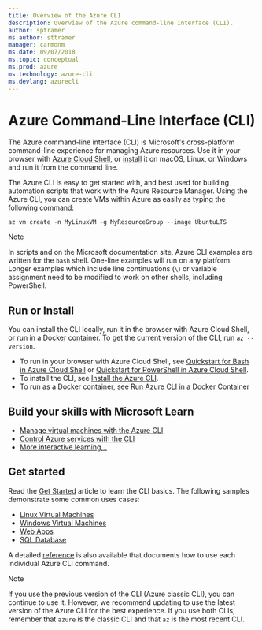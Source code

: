 ```yaml
---
title: Overview of the Azure CLI 
description: Overview of the Azure command-line interface (CLI).
author: sptramer
ms.author: sttramer
manager: carmonm
ms.date: 09/07/2018
ms.topic: conceptual
ms.prod: azure
ms.technology: azure-cli
ms.devlang: azurecli
---
```


# Azure Command-Line Interface (CLI)

The Azure command-line interface (CLI) is Microsoft's cross-platform command-line experience for managing Azure resources.
Use it in your browser with [Azure Cloud Shell](/azure/cloud-shell/overview), or [install](install-azure-cli.md) it on macOS,
Linux, or Windows and run it from the command line.

The Azure CLI is easy to get started with, and best used for building automation scripts that work with the Azure Resource Manager.
Using the Azure CLI, you can create VMs within Azure as easily as typing the following command:

```azurecli-interactive
az vm create -n MyLinuxVM -g MyResourceGroup --image UbuntuLTS
```

> [!NOTE]
>
> In scripts and on the Microsoft documentation site, Azure CLI examples are written for the `bash` shell. One-line examples will
> run on any platform. Longer examples which include line continuations (`\`) or variable assignment need to be modified to work
> on other shells, including PowerShell.

## Run or Install

You can install the CLI locally, run it in the browser with Azure Cloud Shell, or run in a Docker container. To get the current version of the CLI, run `az --version`.

* To run in your browser with Azure Cloud Shell, see [Quickstart for Bash in Azure Cloud Shell](/azure/cloud-shell/quickstart) or [Quickstart for PowerShell in Azure Cloud Shell](/azure/cloud-shell/quickstart-powershell).
* To install the CLI, see [Install the Azure CLI](install-azure-cli.md).
* To run as a Docker container, see [Run Azure CLI in a Docker Container](run-azure-cli-docker.md)

## Build your skills with Microsoft Learn

- [Manage virtual machines with the Azure CLI](/learn/modules/manage-virtual-machines-with-azure-cli/)
- [Control Azure services with the CLI](/learn/modules/control-azure-services-with-cli/)
- [More interactive learning...](/learn/browse/?products=azure-clis)

## Get started

Read the [Get Started](get-started-with-azure-cli.md) article to learn the CLI basics. The following samples demonstrate some common uses cases:

- [Linux Virtual Machines](/azure/virtual-machines/virtual-machines-linux-cli-samples?toc=%2fcli%2fazure%2ftoc.json&bc=%2fcli%2fazure%2fbreadcrumb%2ftoc.json)
- [Windows Virtual Machines](/azure/virtual-machines/virtual-machines-windows-cli-samples?toc=%2fcli%2fazure%2ftoc.json&bc=%2fcli%2fazure%2fbreadcrumb%2ftoc.json)
- [Web Apps](/azure/app-service-web/app-service-cli-samples?toc=%2fcli%2fazure%2ftoc.json&bc=%2fcli%2fazure%2fbreadcrumb%2ftoc.json)
- [SQL Database](/azure/sql-database/sql-database-cli-samples?toc=%2fcli%2fazure%2ftoc.json&bc=%2fcli%2fazure%2fbreadcrumb%2ftoc.json)

A detailed [reference](/cli/azure/reference-index) is also available that documents how to use each individual Azure CLI command.

> [!NOTE]
> If you use the previous version of the CLI (Azure classic CLI), you can continue to use it.
> However, we recommend updating to use the latest version of the Azure CLI for the best experience.
> If you use both CLIs, remember that `azure` is the classic CLI and that `az` is the most recent CLI.
